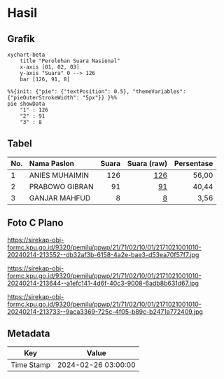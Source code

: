 # Hasil

## Grafik

```mermaid
xychart-beta
    title "Perolehan Suara Nasional"
    x-axis [01, 02, 03]
    y-axis "Suara" 0 --> 126
    bar [126, 91, 8]
```

```mermaid
%%{init: {"pie": {"textPosition": 0.5}, "themeVariables": {"pieOuterStrokeWidth": "5px"}} }%%
pie showData
    "1" : 126
    "2" : 91
    "3" : 8
```

## Tabel

| No. | Nama Paslon    | Suara | Suara (raw) | Persentase |
|:--- |:-------------- | -----:| -----------:| ----------:|
| 1   | ANIES MUHAIMIN | 126   | [126][p-1]  | 56,00      |
| 2   | PRABOWO GIBRAN | 91    | [91][p-2]   | 40,44      |
| 3   | GANJAR MAHFUD  | 8     | [8][p-3]    | 3,56       |


[p-1]: https://github.com/gigit-pemilu/pemilu-2024/blob/main/pilpres/hitung-suara/sub/21-kepulauan-riau/sub/71-kota-batam/sub/02-batu-ampar/sub/1001-tanjung-sengkuang/sub/010-tps/sub/paslon-1.txt
[p-2]: https://github.com/gigit-pemilu/pemilu-2024/blob/main/pilpres/hitung-suara/sub/21-kepulauan-riau/sub/71-kota-batam/sub/02-batu-ampar/sub/1001-tanjung-sengkuang/sub/010-tps/sub/paslon-2.txt
[p-3]: https://github.com/gigit-pemilu/pemilu-2024/blob/main/pilpres/hitung-suara/sub/21-kepulauan-riau/sub/71-kota-batam/sub/02-batu-ampar/sub/1001-tanjung-sengkuang/sub/010-tps/sub/paslon-3.txt

## Foto C Plano

https://sirekap-obj-formc.kpu.go.id/9320/pemilu/ppwp/21/71/02/10/01/2171021001010-20240214-213552--db32af3b-6158-4a2e-bae3-d53ea70f57f7.jpg

https://sirekap-obj-formc.kpu.go.id/9320/pemilu/ppwp/21/71/02/10/01/2171021001010-20240214-213644--a1efc141-4d6f-40c3-9008-6adb8b631d67.jpg

https://sirekap-obj-formc.kpu.go.id/9320/pemilu/ppwp/21/71/02/10/01/2171021001010-20240214-213733--9aca3369-725c-4f05-b89c-b2471a772409.jpg


## Metadata

| Key        | Value               |
| ---------- | ------------------- |
| Time Stamp | 2024-02-26 03:00:00 |



